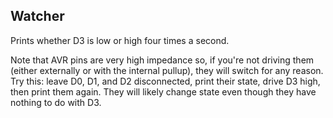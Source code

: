 ## Watcher

Prints whether D3 is low or high four times a second.

Note that AVR pins are very high impedance so, if you're not driving
them (either externally or with the internal pullup), they will switch
for any reason.  Try this: leave D0, D1, and D2 disconnected, print
their state, drive D3 high, then print them again.  They will likely
change state even though they have nothing to do with D3.


